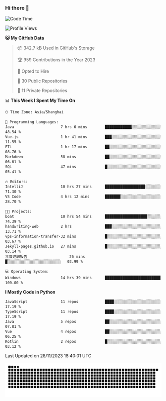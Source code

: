### Hi there 👋
<!--START_SECTION:waka-->
![Code Time](http://img.shields.io/badge/Code%20Time-461%20hrs%2051%20mins-blue)

![Profile Views](http://img.shields.io/badge/Profile%20Views-3-blue)

**🐱 My GitHub Data** 

> 📦 342.7 kB Used in GitHub's Storage 
 > 
> 🏆 959 Contributions in the Year 2023
 > 
> 💼 Opted to Hire
 > 
> 📜 30 Public Repositories 
 > 
> 🔑 11 Private Repositories 
 > 
📊 **This Week I Spent My Time On** 

```text
🕑︎ Time Zone: Asia/Shanghai

💬 Programming Languages: 
Java                     7 hrs 6 mins        ████████████░░░░░░░░░░░░░   48.54 % 
Vue.js                   1 hr 41 mins        ███░░░░░░░░░░░░░░░░░░░░░░   11.55 % 
FTL                      1 hr 17 mins        ██░░░░░░░░░░░░░░░░░░░░░░░   08.76 % 
Markdown                 58 mins             ██░░░░░░░░░░░░░░░░░░░░░░░   06.61 % 
SQL                      47 mins             █░░░░░░░░░░░░░░░░░░░░░░░░   05.41 % 

🔥 Editors: 
IntelliJ                 10 hrs 27 mins      ██████████████████░░░░░░░   71.30 % 
VS Code                  4 hrs 12 mins       ███████░░░░░░░░░░░░░░░░░░   28.70 % 

🐱‍💻 Projects: 
boat                     10 hrs 54 mins      ███████████████████░░░░░░   74.39 % 
handwriting-web          2 hrs               ███░░░░░░░░░░░░░░░░░░░░░░   13.71 % 
vps-information-transfer-32 mins             █░░░░░░░░░░░░░░░░░░░░░░░░   03.67 % 
Jekyll-pages.github.io   27 mins             █░░░░░░░░░░░░░░░░░░░░░░░░   03.14 % 
年度述职报告                   26 mins             █░░░░░░░░░░░░░░░░░░░░░░░░   02.99 % 

💻 Operating System: 
Windows                  14 hrs 39 mins      █████████████████████████   100.00 % 
```

**I Mostly Code in Python** 

```text
JavaScript               11 repos            ████░░░░░░░░░░░░░░░░░░░░░   17.19 % 
TypeScript               11 repos            ████░░░░░░░░░░░░░░░░░░░░░   17.19 % 
Java                     5 repos             ██░░░░░░░░░░░░░░░░░░░░░░░   07.81 % 
Vue                      4 repos             ██░░░░░░░░░░░░░░░░░░░░░░░   06.25 % 
Kotlin                   2 repos             █░░░░░░░░░░░░░░░░░░░░░░░░   03.12 % 
```




 Last Updated on 28/11/2023 18:40:01 UTC
<!--END_SECTION:waka-->

<picture>
  <source media="(prefers-color-scheme: dark)" srcset="https://raw.githubusercontent.com/14790897/14790897/output/github-contribution-grid-snake-dark.svg" />
  <source media="(prefers-color-scheme: light)" srcset="https://raw.githubusercontent.com/14790897/14790897/output/github-contribution-grid-snake.svg" />
  <img alt="github-snake" src="https://raw.githubusercontent.com/14790897/14790897/output/github-contribution-grid-snake.svg" />
</picture>
